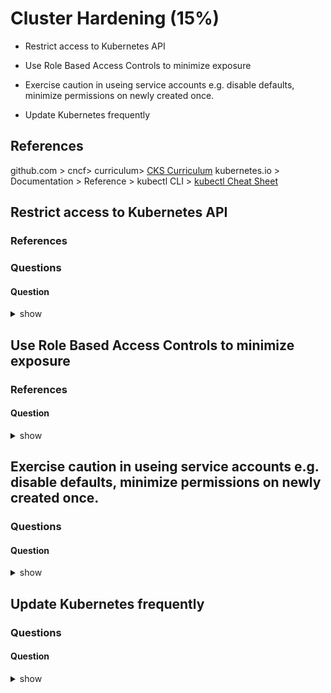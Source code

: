 # Cluster Hardening (15%)

* Restrict access to Kubernetes API

* Use Role Based Access Controls to minimize exposure

* Exercise caution in useing service accounts e.g. disable defaults, minimize permissions on newly created once.

* Update Kubernetes frequently

## References
github.com > cncf> curriculum> [CKS Curriculum](https://github.com/cncf/curriculum/blob/master/CKS_Curriculum_%20v1.23.pdf)
kubernetes.io > Documentation > Reference > kubectl CLI > [kubectl Cheat Sheet](https://kubernetes.io/docs/reference/kubectl/cheatsheet/)

## Restrict access to Kubernetes API
### References
### Questions
#### Question
<details><summary>show</summary>
<p>

```YAML
---
apiVersion: 
kind: 
metadata:
  name: 
spec:
  
```

</p>
</details>


## Use Role Based Access Controls to minimize exposure
### References
#### Question

<details><summary>show</summary>
<p>

```
Answer
```

</p>
</details>

## Exercise caution in useing service accounts e.g. disable defaults, minimize permissions on newly created once.
### Questions
#### Question

<details><summary>show</summary>
<p>

```bash

```

</p>
</details>

## Update Kubernetes frequently
### Questions
#### Question

<details><summary>show</summary>
<p>

```bash

```

</p>
</details>

